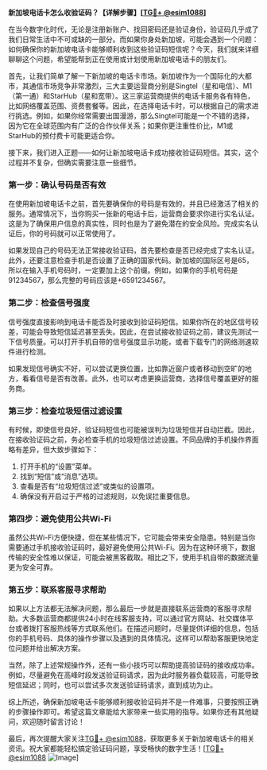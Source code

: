 **新加坡电话卡怎么收验证码？【详解步骤】[[TG💪+ @esim1088](https://t.me/s/esim1088)]**

在当今数字化时代，无论是注册新账户、找回密码还是验证身份，验证码几乎成了我们日常生活中不可或缺的一部分。而如果你身处新加坡，可能会遇到一个问题：如何确保你的新加坡电话卡能够顺利收到这些验证码短信呢？今天，我们就来详细聊聊这个问题，希望能帮到正在使用或计划使用新加坡电话卡的朋友们。

首先，让我们简单了解一下新加坡的电话卡市场。新加坡作为一个国际化的大都市，其通信市场竞争非常激烈，三大主要运营商分别是Singtel（星和电信）、M1（第一通）和StarHub（星和宽带）。这三家运营商提供的电话卡服务各有特色，比如网络覆盖范围、资费套餐等。因此，在选择电话卡时，可以根据自己的需求进行挑选。例如，如果你经常需要出国漫游，那么Singtel可能是一个不错的选择，因为它在全球范围内有广泛的合作伙伴关系；如果你更注重性价比，M1或StarHub的预付费卡可能更适合你。

接下来，我们进入正题——如何让新加坡电话卡成功接收验证码短信。其实，这个过程并不复杂，但确实需要注意一些细节。

### 第一步：确认号码是否有效

在使用新加坡电话卡之前，首先要确保你的号码是有效的，并且已经激活了相关的服务。通常情况下，当你购买一张新的电话卡后，运营商会要求你进行实名认证。这是为了确保用户信息的真实性，同时也是为了避免潜在的安全风险。完成实名认证后，你的号码就可以正常使用了。

如果发现自己的号码无法正常接收验证码，首先要检查是否已经完成了实名认证。此外，还要注意检查手机是否设置了正确的国家代码。新加坡的国际区号是65，所以在输入手机号码时，一定要加上这个前缀。例如，如果你的手机号码是91234567，那么完整的号码应该是+6591234567。

### 第二步：检查信号强度

信号强度直接影响到电话卡能否及时接收到验证码短信。如果你所在的地区信号较差，可能会导致短信延迟甚至丢失。因此，在尝试接收验证码之前，建议先测试一下信号质量。可以打开手机自带的信号强度显示功能，或者下载专门的网络测速软件进行检测。

如果发现信号确实不好，可以尝试更换位置，比如靠近窗户或者移动到空旷的地方，看看信号是否有改善。此外，也可以考虑更换运营商，选择信号覆盖更好的服务商。

### 第三步：检查垃圾短信过滤设置

有时候，即使信号良好，验证码短信也可能被误判为垃圾短信并自动拦截。因此，在接收验证码之前，务必检查手机的垃圾短信过滤设置。不同品牌的手机操作界面略有差异，但大致步骤如下：

1. 打开手机的“设置”菜单。
2. 找到“短信”或“消息”选项。
3. 查看是否有“垃圾短信过滤”或类似的设置项。
4. 确保没有开启过于严格的过滤规则，以免误拦重要信息。

### 第四步：避免使用公共Wi-Fi

虽然公共Wi-Fi方便快捷，但在某些情况下，它可能会带来安全隐患。特别是当你需要通过手机接收验证码时，最好避免使用公共Wi-Fi。因为在这种环境下，数据传输的安全性难以保证，可能会被黑客截取。相比之下，使用手机自带的数据流量更为安全可靠。

### 第五步：联系客服寻求帮助

如果以上方法都无法解决问题，那么最后一步就是直接联系运营商的客服寻求帮助。大多数运营商都提供24小时在线客服支持，可以通过官方网站、社交媒体平台或者拨打客服热线等方式联系他们。在描述问题时，尽量提供详细的信息，包括你的手机号码、具体的操作步骤以及遇到的具体情况。这样可以帮助客服更快地定位问题并给出解决方案。

当然，除了上述常规操作外，还有一些小技巧可以帮助提高验证码的接收成功率。例如，尽量避免在高峰时段发送验证码请求，因为此时服务器负载较高，可能导致短信延迟；同时，也可以尝试多次发送验证码请求，直到成功为止。

综上所述，确保新加坡电话卡能够顺利接收验证码并不是一件难事，只要按照正确的步骤操作即可。希望这篇文章能给大家带来一些实用的指导。如果你还有其他疑问，欢迎随时留言讨论！

最后，再次提醒大家关注[TG💪+ @esim1088](https://t.me/s/esim1088)，获取更多关于新加坡电话卡的相关资讯。祝大家都能轻松搞定验证码问题，享受畅快的数字生活！[[TG💪+ @esim1088](https://t.me/s/esim1088) ![Image](https://i.postimg.cc/4NQfJmqS/Snipaste-2025-05-13-00-14-12.png)]